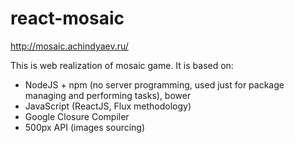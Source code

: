 # react-mosaic

http://mosaic.achindyaev.ru/

This is web realization of mosaic game. It is based on: 
 - NodeJS + npm (no server programming, used just for package managing and performing tasks), bower
 - JavaScript (ReactJS, Flux methodology)
 - Google Closure Compiler
 - 500px API (images sourcing)
 
 

